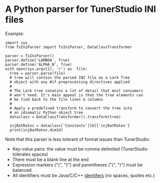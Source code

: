 # A Python parser for TunerStudio INI files
 Example:

    import sys
    from TsIniParser import TsIniParser, DataClassTransformer
    
    parser = TsIniParser()
    parser.define('LAMBDA', True)
    parser.define('ALPHA_N', True)
    with open(sys.argv[1], 'r') as  file:
      tree = parser.parse(file)
      # tree will contain the parsed INI file as a Lark Tree
      # object with any #if preprocessing directives applied
      #
      # The Lark tree conatins a lot of detail that most consumers
      # won't need. It's main appeal is that the tree elements can
      # be tied back to the file lines & columns
      #
      # Apply a predefined transform to convert the tree into
      # an idiomatic Python object tree
      dataclass = DataClassTransformer().transform(tree)

      injBatRates = dataclass['Constants'][6]['injBatRates']
      print(injBatRates.dim1d)

Note that this parser is less tolerant of format issues than TunerStudio:

 - Key-value pairs: the value must be comma delimited (TunerStudio
   tolerates spaces)
  - There must be a blank line at the end
   - Expression markers ("{", "}") and parentheses ("(", ")") must be balanced
   - All identifiers must be Java/C/C++ [identifers](https://docs.microsoft.com/en-us/cpp/c-language/c-identifiers?view=msvc-160) (no spaces, quotes etc.)

